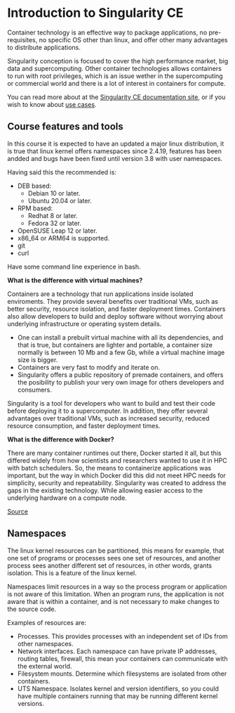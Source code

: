 # Introduction to Singularity CE

Container technology is an effective way to package applications, no pre-requisites, no specific OS other than linux, and offer other many advantages to distribute applications.

Singularity conception is focused to cover the high performance market, big data and supercomputing. Other container technologies allows containers to run with root privileges, which is an issue wether in the supercomputing or commercial world and there is a lot of interest in containers for compute.

You can read more about at the [Singularity CE documentation site](https://docs.sylabs.io/guides/3.10/user-guide/introduction.html), or if you wish to know about [use cases](https://docs.sylabs.io/guides/3.10/user-guide/introduction.html#use-cases).

## Course features and tools

In this course it is expected to have an updated a major linux distribution, it is true that linux kernel offers namespaces since 2.4.19, features has been andded and bugs have been fixed until version 3.8 with user namespaces.

Having said this the recommended is:

* DEB based:
  * Debian 10 or later.
  * Ubuntu 20.04 or later.
* RPM based:
  * Redhat 8 or later.
  * Fedora 32 or later.
* OpenSUSE Leap 12 or later.
* x86_64 or ARM64 is supported.
* git
* curl

Have some command line experience in bash.

**What is the difference with virtual machines?**

Containers are a technology that run applications inside isolated enviroments. They provide several benefits over traditional VMs, such as better security, resource isolation, and faster deployment times. Containers also allow developers to build and deploy software without worrying about underlying infrastructure or operating system details.

* One can install a prebuilt virtual machine with all its dependencies, and that is true, but containers are lighter and portable, a container size normally is between 10 Mb and a few Gb, while a virtual machine image size is bigger.
* Containers are very fast to modify and iterate on.
* Singularity offers a public repository of premade containers, and offers the posibility to publish your very own image for others developers and consumers.

Singularity is a tool for developers who want to build and test their code before deploying it to a supercomputer. In addition, they offer several advantages over traditional VMs, such as increased security, reduced resource consumption, and faster deployment times.

**What is the difference with Docker?**

There are many container runtimes out there, Docker started it all, but this differed widely from how scientists and researchers wanted to use it in HPC with batch schedulers. So, the means to containerize applications was important, but the way in which Docker did this did not meet HPC needs for simplicity, security and repeatability. Singularity was created to address the gaps in the existing technology. While allowing easier access to the underlying hardware on a compute node.

[Source](https://sylabs.io/2022/09/who-is-sylabs/)

## Namespaces

The linux kernel resources can be partitioned, this means for example, that one set of programs or processes sees one set of resources, and another process sees another different set of resources, in other words, grants isolation. This is a feature of the linux kernel.

Namespaces limit resources in a way so the process program or application is not aware of this limitation. When an program runs, the application is not aware that is within a container, and is not necessary to make changes to the source code.

Examples of resources are:

* Processes.
  This provides processes with an independent set of IDs from other namespaces.
* Network interfaces.
  Each namespace can have private IP addresses, routing tables, firewall, this mean your containers can communicate with the external world.
* Filesystem mounts.
  Determine which filesystems are isolated from other containers.
* UTS Namespace.
  Isolates kernel and version identifiers, so you could have multiple containers running that may be running different kernel versions.
